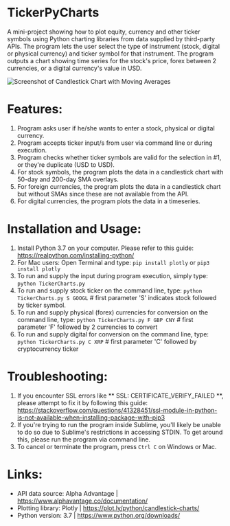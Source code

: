# TickerPyCharts
A mini-project showing how to plot equity, currency and other ticker symbols using Python charting libraries from data supplied by third-party APIs. The program lets the user select the type of instrument (stock, digital or physical currency) and ticker symbol for that instrument. The program outputs a chart showing time series for the stock's price, forex between 2 currencies, or a digital currency's value in USD.

![Screenshot of Candlestick Chart with Moving Averages](https://res.cloudinary.com/mpyr-com/image/upload/v1555210942/screenshot-stock-chart_c0bpms.png)

# Features:
1. Program asks user if he/she wants to enter a stock, physical or digital currency.
2. Program accepts ticker input/s from user via command line or during execution.
3. Program checks whether ticker symbols are valid for the selection in #1, or they're duplicate (USD to USD).
4. For stock symbols, the program plots the data in a candlestick chart with 50-day and 200-day SMA overlays.
5. For foreign currencies, the program plots the data in a candlestick chart but without SMAs since these are not available from the API.
6. For digital currencies, the program plots the data in a timeseries.

# Installation and Usage:
1. Install Python 3.7 on your computer. Please refer to this guide: https://realpython.com/installing-python/
2. For Mac users: Open Terminal and type: `pip install plotly` or `pip3 install plotly`
3. To run and supply the input during program execution, simply type: `python TickerCharts.py`
4. To run and supply stock ticker on the command line, type: 
   `python TickerCharts.py S GOOGL` # first parameter 'S' indicates stock followed by ticker symbol.
5. To run and supply physical (forex) currencies for conversion on the command line, type: 
   `python TickerCharts.py F GBP CNY` # first parameter 'F' followed by 2 currencies to convert
6. To run and supply digital for conversion on the command line, type: 
   `python TickerCharts.py C XRP` # first parameter 'C' followed by cryptocurrency ticker

# Troubleshooting:
1. If you encounter SSL errors like ** SSL: CERTIFICATE_VERIFY_FAILED **, please attempt to fix it by following this guide: https://stackoverflow.com/questions/41328451/ssl-module-in-python-is-not-available-when-installing-package-with-pip3
2. If you're trying to run the program inside Sublime, you'll likely be unable to do so due to Sublime's restrictions in accessing STDIN. To get around this, please run the program via command line.
3. To cancel or terminate the program, press `Ctrl C` on Windows or Mac.

# Links:
- API data source: Alpha Advantage | https://www.alphavantage.co/documentation/
- Plotting library: Plotly | https://plot.ly/python/candlestick-charts/
- Python version: 3.7 | https://www.python.org/downloads/
